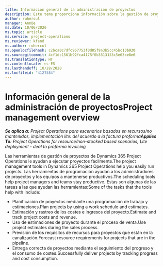 ```yaml
---
title: Información general de la administración de proyectos
description: Este tema proporciona información sobre la gestión de proyectos en Dynamics 365 Project Operations.
author: ruhercul
manager: AnnBe
ms.date: 10/06/2020
ms.topic: article
ms.service: project-operations
ms.reviewer: kfend
ms.author: ruhercul
ms.openlocfilehash: c2bca0c7dfc957753f0d05f9a3b5cc45bc13b920
ms.sourcegitcommit: 4cf1dc1561b92fca4175f0b3813133c5e63ce8e6
ms.translationtype: HT
ms.contentlocale: es-ES
ms.lasthandoff: 10/28/2020
ms.locfileid: "4127584"
---
```

# <a name="project-management-overview"></a><span data-ttu-id="a0287-103">Información general de la administración de proyectos</span><span class="sxs-lookup"><span data-stu-id="a0287-103">Project management overview</span></span>

<span data-ttu-id="a0287-104">_**Se aplica a:** Project Operations para escenarios basados en recursos/no mantenidos, implementación lite: del acuerdo a la factura proforma_</span><span class="sxs-lookup"><span data-stu-id="a0287-104">_**Applies To:** Project Operations for resource/non-stocked based scenarios, Lite deployment - deal to proforma invoicing_</span></span>

<span data-ttu-id="a0287-105">Las herramientas de gestión de proyectos de Dynamics 365 Project Operations le ayudan a ejecutar proyectos fácilmente.</span><span class="sxs-lookup"><span data-stu-id="a0287-105">The project management tools in Dynamics 365 Project Operations help you easily run projects.</span></span> <span data-ttu-id="a0287-106">Las herramientas de programación ayudan a los administradores de proyectos y los equipos a mantenerse productivos.</span><span class="sxs-lookup"><span data-stu-id="a0287-106">The scheduling tools help project managers and teams stay productive.</span></span> <span data-ttu-id="a0287-107">Estas son algunas de las tareas a las que ayudan las herramientas:</span><span class="sxs-lookup"><span data-stu-id="a0287-107">Some of the tasks that the tools help with include:</span></span>

- <span data-ttu-id="a0287-108">Planificación de proyectos mediante una programación de trabajo y estimaciones.</span><span class="sxs-lookup"><span data-stu-id="a0287-108">Plan projects by using a work schedule and estimates.</span></span>
- <span data-ttu-id="a0287-109">Estimación y rastreo de los costes e ingresos del proyecto.</span><span class="sxs-lookup"><span data-stu-id="a0287-109">Estimate and track project costs and revenue.</span></span>
- <span data-ttu-id="a0287-110">Uso de estimaciones de proyecto durante el proceso de venta.</span><span class="sxs-lookup"><span data-stu-id="a0287-110">Use project estimates during the sales process.</span></span>
- <span data-ttu-id="a0287-111">Previsión de los requisitos de recursos para proyectos que están en la canalización.</span><span class="sxs-lookup"><span data-stu-id="a0287-111">Forecast resource requirements for projects that are in the pipeline.</span></span>
- <span data-ttu-id="a0287-112">Entrega correcta de proyectos mediante el seguimiento del progreso y el consumo de costes.</span><span class="sxs-lookup"><span data-stu-id="a0287-112">Successfully deliver projects by tracking progress and cost consumption.</span></span>
